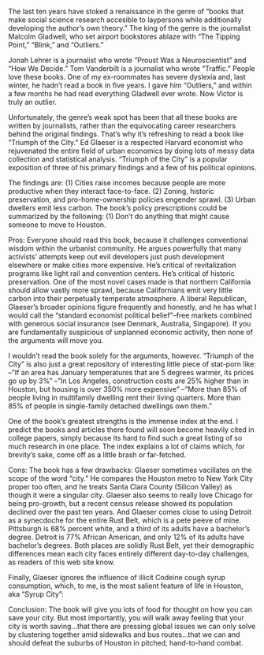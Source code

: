 The last ten years have stoked a renaissance in the genre of “books that make social science research accesible to laypersons while additionally developing the author’s own theory.” The king of the genre is the journalist Malcolm Gladwell, who set airport bookstores ablaze with “The Tipping Point,” “Blink,” and “Outliers.”

Jonah Lehrer is a journalist who wrote “Proust Was a Neuroscientist” and “How We Decide.” Tom Vanderbilt is a journalist who wrote “Traffic.” People love these books. One of my ex-roommates has severe dyslexia and, last winter, he hadn’t read a book in five years. I gave him “Outliers,” and within a few months he had read everything Gladwell ever wrote. Now Victor is truly an outlier.

Unfortunately, the genre’s weak spot has been that all these books are written by journalists, rather than the equivocating career researchers behind the original findings. That’s why it’s refreshing to read a book like “Triumph of the City.” Ed Glaeser is a respected Harvard economist who rejuvenated the entire field of urban economics by doing lots of messy data collection and statistical analysis. “Triumph of the City” is a popular exposition of three of his primary findings and a few of his political opinions.

The findings are:
(1) Cities raise incomes because people are more productive when they interact face-to-face.
(2) Zoning, historic preservation, and pro-home-ownership policies engender sprawl.
(3) Urban dwellers emit less carbon.
The book’s policy prescriptions could be summarized by the following:
(1) Don’t do anything that might cause someone to move to Houston.

Pros:
Everyone should read this book, because it challenges conventional wisdom within the urbanist community. He argues powerfully that many activists’ attempts keep out evil developers just push development elsewhere or make cities more expensive. He’s critical of revitalization programs like light rail and convention centers. He’s critical of historic preservation. One of the most novel cases made is that northern California should allow vastly more sprawl, because Californians emit very little carbon into their perpetually temperate atmosphere.  A liberal Republican, Glaeser’s broader opinions figure frequently and honestly, and he has what I would call the “standard economist political belief”–free markets combined with generous social insurance (see Denmark, Australia, Singapore). If you are fundamentally suspicious of unplanned economic activity, then none of the arguments will move you.

I wouldn’t read the book solely for the arguments, however. “Triumph of the City” is also just a great repository of interesting little piece of stat-porn like:
–”If an area has January temperatures that are 5 degrees warmer, its prices go up by 3%”
–”In Los Angeles, construction costs are 25% higher than in Houston, but housing is over 350% more expensive”
–”More than 85% of people living in multifamily dwelling rent their living quarters. More than 85% of people in single-family detached dwellings own them.”

One of the book’s greatest strengths is the immense index at the end. I predict the books and articles there found will soon become heavily cited in college papers, simply because its hard to find such a great listing of so much research in one place. The index explains a lot of claims which, for brevity’s sake, come off as a little brash or far-fetched.

Cons:
The book has a few drawbacks: Glaeser sometimes vacillates on the scope of the word “city.” He compares the Houston metro to New York City proper too often, and he treats  Santa Clara County (Silicon Valley) as though it were a singular city. Glaeser also seems to really love Chicago for being pro-growth, but a recent census release showed its population declined over the past ten years. And Glaeser comes close to using Detroit as a synecdoche for the entire Rust Belt, which is a pete peeve of mine. Pittsburgh is 68% percent white, and a third of its adults have a bachelor’s degree. Detroit is 77% African American, and only 12% of its adults have bachelor’s degrees. Both places are solidly Rust Belt, yet their demographic differences mean each city faces entirely different day-to-day challenges, as readers of this web site know.

Finally, Glaeser ignores the influence of illicit Codeine cough syrup consumption, which, to me, is the most salient feature of life in Houston, aka “Syrup City”:

Conclusion:
The book will give you lots of food for thought on how you can save your city. But most importantly, you will walk away feeling that your city is worth saving…that there are pressing global issues we can only solve by clustering together amid sidewalks and bus routes…that we can and should  defeat the suburbs of Houston in pitched, hand-to-hand combat.
